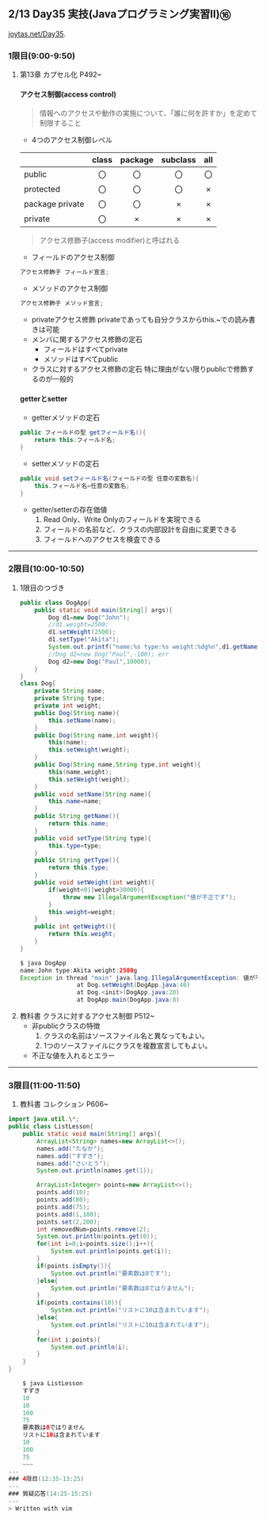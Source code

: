 ## 2/13 Day35 実技(Javaプログラミング実習Ⅱ)⑯
[joytas.net/Day35]().
### 1限目(9:00-9:50)
1. 第13章 カプセル化 P492~
	#### アクセス制御(access control)
	> 情報へのアクセスや動作の実施について、「誰に何を許すか」を定めて制限すること
	- 4つのアクセス制御レベル

	||class|package|subclass|all|
	|---|:---:|:---:|:---:|:---:|
	|public|〇|〇|〇|〇|
	|protected|〇|〇|〇|×|
	|package private|〇|〇|×|×|
	|private|〇|×|×|×|
	> アクセス修飾子(access modifier)と呼ばれる
	- フィールドのアクセス制御
	~~~java
	アクセス修飾子 フィールド宣言;
	~~~
	- メソッドのアクセス制御
	~~~java
	アクセス修飾子 メソッド宣言;
	~~~
	- privateアクセス修飾
	privateであっても自分クラスからthis.~での読み書きは可能
	- メンバに関するアクセス修飾の定石
		- フィールドはすべてprivate
		- メソッドはすべてpublic
	- クラスに対するアクセス修飾の定石
		特に理由がない限りpublicで修飾するのが一般的
	#### getterとsetter
	- getterメソッドの定石
	~~~java
	public フィールドの型 getフィールド名(){
		return this.フィールド名;
	}
	~~~
	- setterメソッドの定石
	~~~java
	public void setフィールド名(フィールドの型 任意の変数名){
		this.フィールド名=任意の変数名;
	}
	~~~
	- getter/setterの存在価値
		1. Read Only、Write Onlyのフィールドを実現できる
		1. フィールドの名前など、クラスの内部設計を自由に変更できる
		1. フィールドへのアクセスを検査できる
---
### 2限目(10:00-10:50)
1. 1限目のつづき
	~~~java
	public class DogApp{
		public static void main(String[] args){
			Dog d1=new Dog("John");
			//d1.weight=2500;
			d1.setWeight(2500);
			d1.setType("Akita");
			System.out.printf("name:%s type:%s weight:%dg%n",d1.getName(),d1.getType(),d1.getWeight());
			//Dog d2=new Dog("Paul",-100); err
			Dog d2=new Dog("Paul",10000);
		}
	}
	class Dog{
		private String name;
		private String type;
		private int weight;
		public Dog(String name){
			this.setName(name);
		}
		public Dog(String name,int weight){
			this(name);
			this.setWeight(weight);
		}
		public Dog(String name,String type,int weight){
			this(name,weight);
			this.setWeight(weight);
		}
		public void setName(String name){
			this.name=name;
		}
		public String getName(){
			return this.name;
		}
		public void setType(String type){
			this.type=type;
		}
		public String getType(){
			return this.type;
		}
		public void setWeight(int weight){
			if(weight<0||weight>30000){
				throw new IllegalArgumentException("値が不正です");
			}
			this.weight=weight;
		}
		public int getWeight(){
			return this.weight;
		}
	}
	~~~
	~~~java
	$ java DogApp
	name:John type:Akita weight:2500g
	Exception in thread "main" java.lang.IllegalArgumentException: 値が不正です
					at Dog.setWeight(DogApp.java:40)
					at Dog.<init>(DogApp.java:20)
					at DogApp.main(DogApp.java:8)
	~~~
1. 教科書 クラスに対するアクセス制御 P512~
	- 非publicクラスの特徴
		1. クラスの名前はソースファイル名と異なってもよい。
		1. 1つのソースファイルにクラスを複数宣言してもよい。
	- 不正な値を入れるとエラー
---
### 3限目(11:00-11:50)
1. 教科書 コレクション P606~
~~~java
import java.util.\*;
public class ListLesson{
	public static void main(String[] args){
		ArrayList<String> names=new ArrayList<>();
		names.add("たなか");
		names.add("すずき");
		names.add("さいとう");
		System.out.println(names.get(1));

		ArrayList<Integer> points=new ArrayList<>();
		points.add(10);
		points.add(80);
		points.add(75);
		points.add(1,100);
		points.set(2,200);
		int removedNum=points.remove(2);
		System.out.println(points.get(0));
		for(int i=0;i<points.size();i++){
			System.out.println(points.get(i));
		}
		if(points.isEmpty()){
			System.out.println("要素数は0です");
		}else{
			System.out.println("要素数は0ではりません");
		}
		if(points.contains(10)){
			System.out.println("リストに10は含まれています");
		}else{
			System.out.println("リストに10は含まれています");
		}
		for(int i:points){
			System.out.println(i);
		}
	}
}
~~~
~~~java
	$ java ListLesson
	すずき
	10
	10
	100
	75
	要素数は0ではりません
	リストに10は含まれています
	10
	100
	75
	~~~
---
### 4限目(12:35-13:25)
---
### 質疑応答(14:25-15:25)
---
> Written with vim
